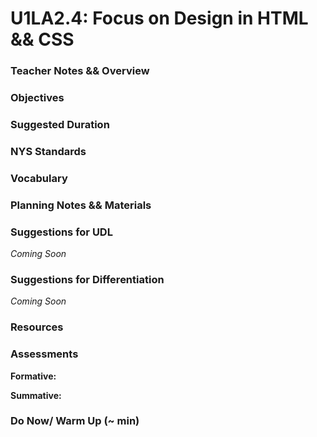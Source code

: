 # U1LA2.4: Focus on Design in HTML && CSS

### Teacher Notes && Overview



### Objectives



### Suggested Duration



### NYS Standards



### Vocabulary



### Planning Notes && Materials



### Suggestions for UDL

_Coming Soon_

### Suggestions for Differentiation

_Coming Soon_

### Resources



### Assessments

**Formative:**

**Summative:**

### Do Now/ Warm Up (\~ min)
